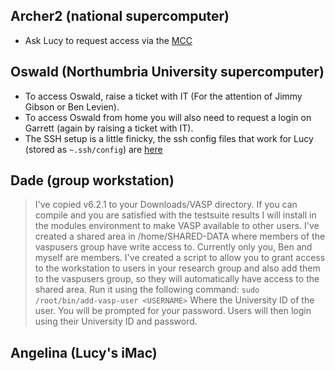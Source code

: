 
## Archer2 (national supercomputer)

- Ask Lucy to request access via the [MCC](https://www.ucl.ac.uk/klmc/mcc/)

## Oswald (Northumbria University supercomputer)

- To access Oswald, raise a ticket with IT (For the attention of Jimmy Gibson or Ben Levien).
- To access Oswald from home you will also need to request a login on Garrett (again by raising a ticket with IT).
- The SSH setup is a little finicky, the ssh config files that work for Lucy (stored as `~.ssh/config`) are [here](https://github.com/lucydot/ssh_config/blob/main/config)


## Dade (group workstation)

> I've copied v6.2.1 to your Downloads/VASP directory.  If you can compile and you are satisfied with the testsuite results I will install in the modules environment to make VASP available to other users.
> I've created a shared area in /home/SHARED-DATA where members of the vaspusers group have write access to.  Currently only you, Ben and myself are members.
> I've created a script to allow you to grant access to the workstation to users in your research group and also add them to the vaspusers group, so they will automatically have access to the shared area.  Run it using the following command: 
> `sudo /root/bin/add-vasp-user <USERNAME>`
> Where <USERNAME> the University ID of the user.  You will be prompted for your password.  Users will then login using their University ID and password. 
 
## Angelina (Lucy's iMac)
